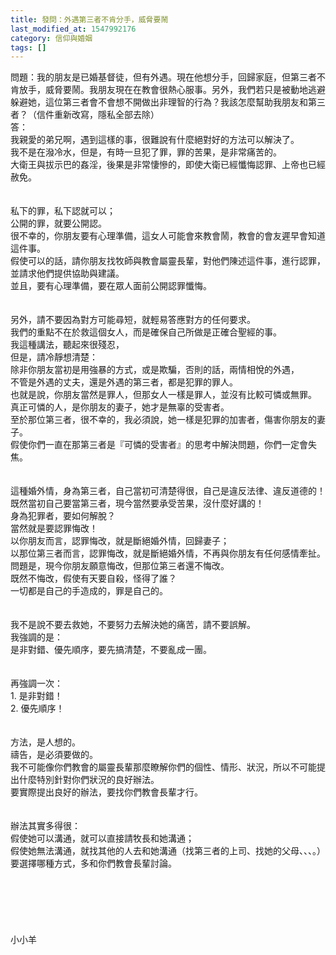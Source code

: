 ```yaml
---
title: 發問：外遇第三者不肯分手，威脅要鬧
last_modified_at: 1547992176
category: 信仰與婚姻
tags: []
---
```


問題：我的朋友是已婚基督徒，但有外遇。現在他想分手，回歸家庭，但第三者不肯放手，威脅要鬧。我朋友現在在教會很熱心服事。另外，我們若只是被動地逃避躲避她，這位第三者會不會想不開做出非理智的行為？我該怎麼幫助我朋友和第三者？（信件重新改寫，隱私全部去除）<!--more--><br>答：<br>我親愛的弟兄啊，遇到這樣的事，很難說有什麼絕對好的方法可以解決了。<br>我不是在潑冷水，但是，有時一旦犯了罪，罪的苦果，是非常痛苦的。<br>大衛王與拔示巴的姦淫，後果是非常悽慘的，即使大衛已經懺悔認罪、上帝也已經赦免。<br><br> <br>私下的罪，私下認就可以；<br>公開的罪，就要公開認。<br>很不幸的，你朋友要有心理準備，這女人可能會來教會鬧，教會的會友遲早會知道這件事。<br>假使可以的話，請你朋友找牧師與教會屬靈長輩，對他們陳述這件事，進行認罪，<br>並請求他們提供協助與建議。<br>並且，要有心理準備，要在眾人面前公開認罪懺悔。<br><br> <br>另外，請不要因為對方可能尋短，就輕易答應對方的任何要求。<br>我們的重點不在於救這個女人，而是確保自己所做是正確合聖經的事。<br>我這種講法，聽起來很殘忍，<br>但是，請冷靜想清楚：<br>除非你朋友當初是用強暴的方式，或是欺騙，否則的話，兩情相悅的外遇，<br>不管是外遇的丈夫，還是外遇的第三者，都是犯罪的罪人。<br>也就是說，你朋友當然是罪人，但那女人一樣是罪人，並沒有比較可憐或無罪。<br>真正可憐的人，是你朋友的妻子，她才是無辜的受害者。<br>至於那位第三者，很不幸的，我必須說，她一樣是犯罪的加害者，傷害你朋友的妻子。<br>假使你們一直在那第三者是『可憐的受害者』的思考中解決問題，你們一定會失焦。<br><br> <br>這種婚外情，身為第三者，自己當初可清楚得很，自己是違反法律、違反道德的！<br>既然當初自己要當第三者，現今當然要承受苦果，沒什麼好講的！<br>身為犯罪者，要如何解脫？<br>當然就是要認罪悔改！<br>以你朋友而言，認罪悔改，就是斷絕婚外情，回歸妻子；<br>以那位第三者而言，認罪悔改，就是斷絕婚外情，不再與你朋友有任何感情牽扯。<br>問題是，現今你朋友願意悔改，但那位第三者還不悔改。<br>既然不悔改，假使有天要自殺，怪得了誰？<br>一切都是自己的手造成的，罪是自己的。<br><br> <br>我不是說不要去救她，不要努力去解決她的痛苦，請不要誤解。<br>我強調的是：<br>是非對錯、優先順序，要先搞清楚，不要亂成一團。<br><br><br>再強調一次：<br>1.	是非對錯！<br>2.	優先順序！<br> <br><br>方法，是人想的。<br>禱告，是必須要做的。<br>我不可能像你們教會的屬靈長輩那麼瞭解你們的個性、情形、狀況，所以不可能提出什麼特別針對你們狀況的良好辦法。<br>要實際提出良好的辦法，要找你們教會長輩才行。<br><br> <br>辦法其實多得很：<br>假使她可以溝通，就可以直接請牧長和她溝通；<br>假使她無法溝通，就找其他的人去和她溝通（找第三者的上司、找她的父母、、、。）<br>要選擇哪種方式，多和你們教會長輩討論。<br> <br><br><br><br><br><br>小小羊<br><br><br><br><br><br>
